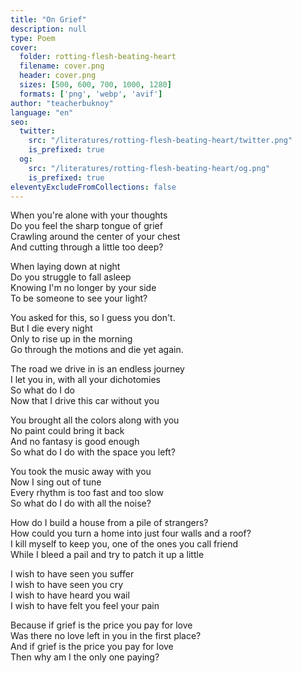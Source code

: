 ```yaml
---
title: "On Grief"
description: null
type: Poem
cover:
  folder: rotting-flesh-beating-heart
  filename: cover.png
  header: cover.png
  sizes: [500, 600, 700, 1000, 1280]
  formats: ['png', 'webp', 'avif']
author: "teacherbuknoy"
language: "en"
seo:
  twitter:
    src: "/literatures/rotting-flesh-beating-heart/twitter.png"
    is_prefixed: true
  og:
    src: "/literatures/rotting-flesh-beating-heart/og.png"
    is_prefixed: true
eleventyExcludeFromCollections: false
---
```


When you're alone with your thoughts<br>
Do you feel the sharp tongue of grief<br>
Crawling around the center of your chest<br>
And cutting through a little too deep?

When laying down at night<br>
Do you struggle to fall asleep<br>
Knowing I'm no longer by your side<br>
To be someone to see your light?

You asked for this, so I guess you don't.<br>
But I die every night<br>
Only to rise up in the morning<br>
Go through the motions and die yet again.

The road we drive in is an endless journey<br>
I let you in, with all your dichotomies<br>
So what do I do<br>
Now that I drive this car without you

You brought all the colors along with you<br>
No paint could bring it back<br>
And no fantasy is good enough<br>
So what do I do with the space you left?

You took the music away with you<br>
Now I sing out of tune<br>
Every rhythm is too fast and too slow<br>
So what do I do with all the noise?

How do I build a house from a pile of strangers?<br>
How could you turn a home into just four walls and a roof?<br>
I kill myself to keep you, one of the ones you call friend<br>
While I bleed a pail and try to patch it up a little

I wish to have seen you suffer<br>
I wish to have seen you cry<br>
I wish to have heard you wail<br>
I wish to have felt you feel your pain

Because if grief is the price you pay for love<br>
Was there no love left in you in the first place?<br>
And if grief is the price you pay for love<br>
Then why am I the only one paying?
